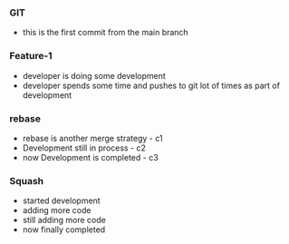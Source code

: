 ### GIT

* this is the first commit from the main branch 

### Feature-1
 * developer is doing some development 
 * developer spends some time and pushes to git lot of times as part of development

 ### rebase

 * rebase is another merge strategy  - c1
 * Development still in process - c2
 * now Development is completed - c3

 ### Squash
 * started development
 * adding more code
 * still adding more code
 * now finally completed 